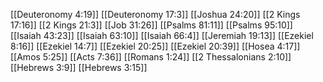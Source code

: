 [[Deuteronomy 4:19]]
[[Deuteronomy 17:3]]
[[Joshua 24:20]]
[[2 Kings 17:16]]
[[2 Kings 21:3]]
[[Job 31:26]]
[[Psalms 81:11]]
[[Psalms 95:10]]
[[Isaiah 43:23]]
[[Isaiah 63:10]]
[[Isaiah 66:4]]
[[Jeremiah 19:13]]
[[Ezekiel 8:16]]
[[Ezekiel 14:7]]
[[Ezekiel 20:25]]
[[Ezekiel 20:39]]
[[Hosea 4:17]]
[[Amos 5:25]]
[[Acts 7:36]]
[[Romans 1:24]]
[[2 Thessalonians 2:10]]
[[Hebrews 3:9]]
[[Hebrews 3:15]]
